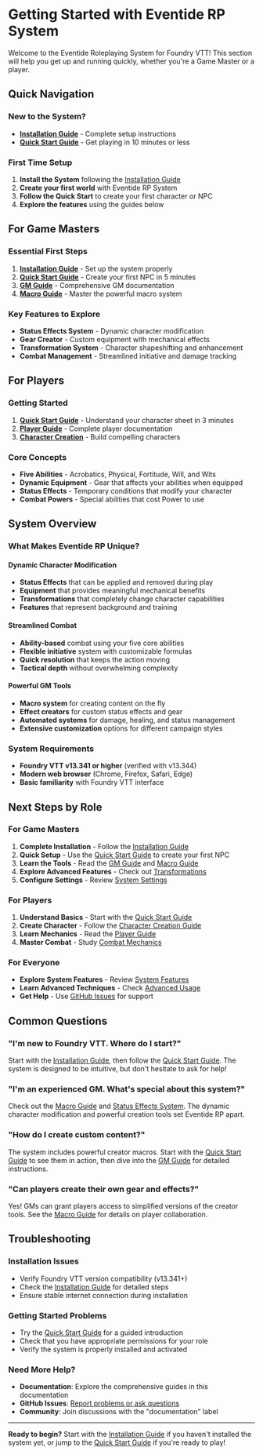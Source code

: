 # Getting Started with Eventide RP System

Welcome to the Eventide Roleplaying System for Foundry VTT! This section will help you get up and running quickly, whether you're a Game Master or a player.

## Quick Navigation

### New to the System?

- **[Installation Guide](installation.md)** - Complete setup instructions
- **[Quick Start Guide](quick-start.md)** - Get playing in 10 minutes or less

### First Time Setup

1. **Install the System** following the [Installation Guide](installation.md)
2. **Create your first world** with Eventide RP System
3. **Follow the Quick Start** to create your first character or NPC
4. **Explore the features** using the guides below

## For Game Masters

### Essential First Steps

1. **[Installation Guide](installation.md)** - Set up the system properly
2. **[Quick Start Guide](quick-start.md)** - Create your first NPC in 5 minutes
3. **[GM Guide](../for-gms/README.md)** - Comprehensive GM documentation
4. **[Macro Guide](../for-gms/macro-guide.md)** - Master the powerful macro system

### Key Features to Explore

- **Status Effects System** - Dynamic character modification
- **Gear Creator** - Custom equipment with mechanical effects
- **Transformation System** - Character shapeshifting and enhancement
- **Combat Management** - Streamlined initiative and damage tracking

## For Players

### Getting Started

1. **[Quick Start Guide](quick-start.md)** - Understand your character sheet in 3 minutes
2. **[Player Guide](../for-players/README.md)** - Complete player documentation
3. **[Character Creation](../for-players/character-creation.md)** - Build compelling characters

### Core Concepts

- **Five Abilities** - Acrobatics, Physical, Fortitude, Will, and Wits
- **Dynamic Equipment** - Gear that affects your abilities when equipped
- **Status Effects** - Temporary conditions that modify your character
- **Combat Powers** - Special abilities that cost Power to use

## System Overview

### What Makes Eventide RP Unique?

#### **Dynamic Character Modification**

- **Status Effects** that can be applied and removed during play
- **Equipment** that provides meaningful mechanical benefits
- **Transformations** that completely change character capabilities
- **Features** that represent background and training

#### **Streamlined Combat**

- **Ability-based** combat using your five core abilities
- **Flexible initiative** system with customizable formulas
- **Quick resolution** that keeps the action moving
- **Tactical depth** without overwhelming complexity

#### **Powerful GM Tools**

- **Macro system** for creating content on the fly
- **Effect creators** for custom status effects and gear
- **Automated systems** for damage, healing, and status management
- **Extensive customization** options for different campaign styles

### System Requirements

- **Foundry VTT v13.341 or higher** (verified with v13.344)
- **Modern web browser** (Chrome, Firefox, Safari, Edge)
- **Basic familiarity** with Foundry VTT interface

## Next Steps by Role

### For Game Masters

1. **Complete Installation** - Follow the [Installation Guide](installation.md)
2. **Quick Setup** - Use the [Quick Start Guide](quick-start.md) to create your first NPC
3. **Learn the Tools** - Read the [GM Guide](../for-gms/README.md) and [Macro Guide](../for-gms/macro-guide.md)
4. **Explore Advanced Features** - Check out [Transformations](../for-gms/transformations.md)
5. **Configure Settings** - Review [System Settings](../system-features/settings.md)

### For Players

1. **Understand Basics** - Start with the [Quick Start Guide](quick-start.md)
2. **Create Character** - Follow the [Character Creation Guide](../for-players/character-creation.md)
3. **Learn Mechanics** - Read the [Player Guide](../for-players/README.md)
4. **Master Combat** - Study [Combat Mechanics](../system-features/combat.md)

### For Everyone

- **Explore System Features** - Review [System Features](../system-features/README.md)
- **Learn Advanced Techniques** - Check [Advanced Usage](../advanced-usage/README.md)
- **Get Help** - Use [GitHub Issues](https://github.com/EventideMiles/eventide-rp-system/issues) for support

## Common Questions

### "I'm new to Foundry VTT. Where do I start?"

Start with the [Installation Guide](installation.md), then follow the [Quick Start Guide](quick-start.md). The system is designed to be intuitive, but don't hesitate to ask for help!

### "I'm an experienced GM. What's special about this system?"

Check out the [Macro Guide](../for-gms/macro-guide.md) and [Status Effects System](../system-features/status-effects.md). The dynamic character modification and powerful creation tools set Eventide RP apart.

### "How do I create custom content?"

The system includes powerful creator macros. Start with the [Quick Start Guide](quick-start.md) to see them in action, then dive into the [GM Guide](../for-gms/README.md) for detailed instructions.

### "Can players create their own gear and effects?"

Yes! GMs can grant players access to simplified versions of the creator tools. See the [Macro Guide](../for-gms/macro-guide.md) for details on player collaboration.

## Troubleshooting

### Installation Issues

- Verify Foundry VTT version compatibility (v13.341+)
- Check the [Installation Guide](installation.md) for detailed steps
- Ensure stable internet connection during installation

### Getting Started Problems

- Try the [Quick Start Guide](quick-start.md) for a guided introduction
- Check that you have appropriate permissions for your role
- Verify the system is properly installed and activated

### Need More Help?

- **Documentation**: Explore the comprehensive guides in this documentation
- **GitHub Issues**: [Report problems or ask questions](https://github.com/EventideMiles/eventide-rp-system/issues)
- **Community**: Join discussions with the "documentation" label

---

**Ready to begin?** Start with the [Installation Guide](installation.md) if you haven't installed the system yet, or jump to the [Quick Start Guide](quick-start.md) if you're ready to play!
